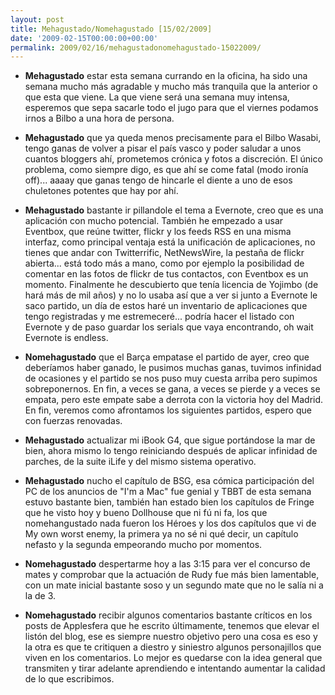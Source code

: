 ```yaml
---
layout: post
title: Mehagustado/Nomehagustado [15/02/2009]
date: '2009-02-15T00:00:00+00:00'
permalink: 2009/02/16/mehagustadonomehagustado-15022009/
---
```

- <strong>Mehagustado</strong> estar esta semana currando en la oficina, ha sido una semana mucho más agradable y mucho más tranquila que la anterior o que esta que viene. La que viene será una semana muy intensa, esperemos que sepa sacarle todo el jugo para que el viernes podamos irnos a Bilbo a una hora de persona.

- <strong>Mehagustado</strong> que ya queda menos precisamente para el Bilbo Wasabi, tengo ganas de volver a pisar el país vasco y poder saludar a unos cuantos bloggers ahí, prometemos crónica y fotos a discreción. El único problema, como siempre digo, es que ahí se come fatal (modo ironía off)... aaaay que ganas tengo de hincarle el diente a uno de esos chuletones potentes que hay por ahí.

- <strong>Mehagustado</strong> bastante ir pillandole el tema a Evernote, creo que es una aplicación con mucho potencial. También he empezado a usar Eventbox, que reúne twitter, flickr y los feeds RSS en una misma interfaz, como principal ventaja está la unificación de aplicaciones, no tienes que andar con Twitterrific, NetNewsWire, la pestaña de flickr abierta... está todo más a mano, como por ejemplo la posibilidad de comentar en las fotos de flickr de tus contactos, con Eventbox es un momento. Finalmente he descubierto que tenía licencia de Yojimbo (de hará más de mil años) y no lo usaba así que a ver si junto a Evernote le saco partido, un día de estos haré un inventario de aplicaciones que tengo registradas y me estremeceré... podría hacer el listado con Evernote y de paso guardar los serials que vaya encontrando, oh wait Evernote is endless.

- <strong>Nomehagustado</strong> que el Barça empatase el partido de ayer, creo que deberíamos haber ganado, le pusimos muchas ganas, tuvimos infinidad de ocasiones y el partido se nos puso muy cuesta arriba pero supimos sobreponernos. En fin, a veces se gana, a veces se pierde y a veces se empata, pero este empate sabe a derrota con la victoria hoy del Madrid. En fin, veremos como afrontamos los siguientes partidos, espero que con fuerzas renovadas. 

- <strong>Mehagustado</strong> actualizar mi iBook G4, que sigue portándose la mar de bien, ahora mismo lo tengo reiniciando después de aplicar infinidad de parches, de la suite iLife y del mismo sistema operativo. 

- <strong>Mehagustado</strong> nucho el capítulo de BSG, esa cómica participación del PC de los anuncios de "I'm a Mac" fue genial y TBBT de esta semana estuvo bastante bien, también han estado bien los capítulos de Fringe que he visto hoy y bueno Dollhouse que ni fú ni fa, los que nomehangustado nada fueron los Héroes y los dos capítulos que vi de My own worst enemy, la primera ya no sé ni qué decir, un capítulo nefasto y la segunda empeorando mucho por momentos.

- <strong>Nomehagustado</strong> despertarme hoy a las 3:15 para ver el concurso de mates y comprobar que la actuación de Rudy fue más bien lamentable, con un mate inicial bastante soso y un segundo mate que no le salía ni a la de 3. 

- <strong>Nomehagustado</strong> recibir algunos comentarios bastante críticos en los posts de Applesfera que he escrito últimamente, tenemos que elevar el listón del blog, ese es siempre nuestro objetivo pero una cosa es eso y la otra es que te critiquen a diestro y siniestro algunos personajillos que viven en los comentarios. Lo mejor es quedarse con la idea general que transmiten y tirar adelante aprendiendo e intentando aumentar la calidad de lo que escribimos.
